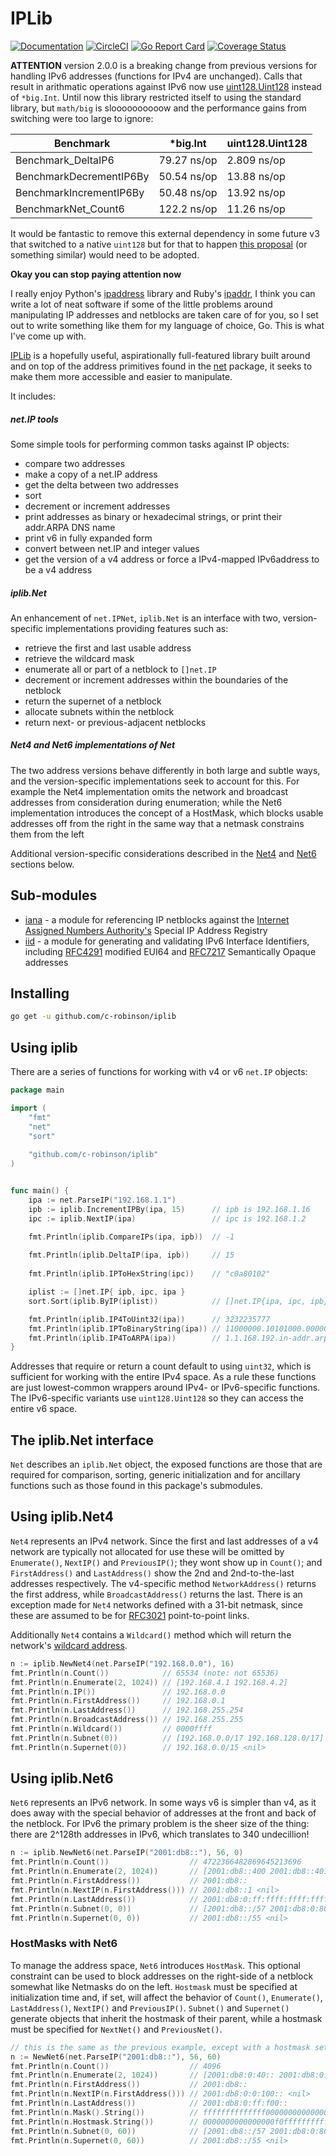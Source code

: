 # IPLib
[![Documentation](https://godoc.org/github.com/c-robinson/iplib?status.svg)](http://godoc.org/github.com/c-robinson/iplib)
[![CircleCI](https://circleci.com/gh/c-robinson/iplib/tree/main.svg?style=svg)](https://circleci.com/gh/c-robinson/iplib/tree/main)
[![Go Report Card](https://goreportcard.com/badge/github.com/c-robinson/iplib)](https://goreportcard.com/report/github.com/c-robinson/iplib)
[![Coverage Status](https://coveralls.io/repos/github/c-robinson/iplib/badge.svg?branch=main)](https://coveralls.io/github/c-robinson/iplib?branch=main)

**ATTENTION** version 2.0.0 is a breaking change from previous versions for
handling IPv6 addresses (functions for IPv4 are unchanged). Calls that result
in arithmatic operations against IPv6 now use [uint128.Uint128](https://lukechampine.com/uint128)
instead of `*big.Int`. Until now this library restricted itself to using the
standard library, but `math/big` is sloooooooooow and the performance gains
from switching were too large to ignore:

| Benchmark | *big.Int | uint128.Uint128 |
| --- | --- |-----------------|
| Benchmark_DeltaIP6 | 79.27 ns/op | 2.809 ns/op     |
| BenchmarkDecrementIP6By | 50.54 ns/op | 13.88 ns/op     |
| BenchmarkIncrementIP6By | 50.48 ns/op | 13.92 ns/op     |
| BenchmarkNet_Count6 | 122.2 ns/op | 11.26 ns/op     |

It would be fantastic to remove this external dependency in some future v3
that switched to a native `uint128` but for that to happen [this proposal](https://github.com/golang/go/issues/9455)
(or something similar) would need to be adopted.

**Okay you can stop paying attention now** 

I really enjoy Python's [ipaddress](https://docs.python.org/3/library/ipaddress.html)
library and Ruby's [ipaddr](https://ruby-doc.org/stdlib-2.5.1/libdoc/ipaddr/rdoc/IPAddr.html),
I think you can write a lot of neat software if some of the little problems
around manipulating IP addresses and netblocks are taken care of for you, so I
set out to write something like them for my language of choice, Go. This is
what I've come up with.

[IPLib](http://godoc.org/github.com/c-robinson/iplib) is a hopefully useful,
aspirationally full-featured library built around and on top of the address
primitives found in the [net](https://golang.org/pkg/net/) package, it seeks
to make them more accessible and easier to manipulate. 

It includes:

##### net.IP tools

Some simple tools for performing common tasks against IP objects:

- compare two addresses
- make a copy of a net.IP address
- get the delta between two addresses
- sort
- decrement or increment addresses
- print addresses as binary or hexadecimal strings, or print their addr.ARPA
  DNS name
- print v6 in fully expanded form
- convert between net.IP and integer values
- get the version of a v4 address or force a IPv4-mapped IPv6address to be a 
  v4 address

##### iplib.Net

An enhancement of `net.IPNet`, `iplib.Net` is an interface with two, version-
specific implementations providing features such as:

- retrieve the first and last usable address
- retrieve the wildcard mask
- enumerate all or part of a netblock to `[]net.IP`
- decrement or increment addresses within the boundaries of the netblock
- return the supernet of a netblock
- allocate subnets within the netblock
- return next- or previous-adjacent netblocks

##### Net4 and Net6 implementations of Net

The two address versions behave differently in both large and subtle ways,
and the version-specific implementations seek to account for this. For example
the Net4 implementation omits the network and broadcast addresses from
consideration during enumeration; while the Net6 implementation introduces the
concept of a HostMask, which blocks usable addresses off from the right in the
same way that a netmask constrains them from the left

Additional version-specific considerations described in the [Net4](#using-iplibnet4)
and [Net6](#using-iplibnet6) sections below.

## Sub-modules

- [iana](https://github.com/c-robinson/iplib/tree/main/iana) - a module for referencing 
  IP netblocks against the [Internet Assigned Numbers Authority's](https://www.iana.org/)
  Special IP Address Registry
- [iid](https://github.com/c-robinson/iplib/tree/main/iid) - a module for
  generating and validating IPv6 Interface Identifiers, including [RFC4291](https://tools.ietf.org/html/rfc4291)
  modified EUI64 and [RFC7217](https://tools.ietf.org/html/rfc7217)
  Semantically Opaque addresses

## Installing

```sh
go get -u github.com/c-robinson/iplib
```

## Using iplib

There are a series of functions for working with v4 or v6 `net.IP` objects:

```go
package main

import (
	"fmt"
	"net"
	"sort"
	
	"github.com/c-robinson/iplib"
)


func main() {
	ipa := net.ParseIP("192.168.1.1")
	ipb := iplib.IncrementIPBy(ipa, 15)      // ipb is 192.168.1.16
	ipc := iplib.NextIP(ipa)                 // ipc is 192.168.1.2

	fmt.Println(iplib.CompareIPs(ipa, ipb))  // -1
    
	fmt.Println(iplib.DeltaIP(ipa, ipb))     // 15
    
	fmt.Println(iplib.IPToHexString(ipc))    // "c0a80102"

	iplist := []net.IP{ ipb, ipc, ipa }
	sort.Sort(iplib.ByIP(iplist))            // []net.IP{ipa, ipc, ipb}

	fmt.Println(iplib.IP4ToUint32(ipa))      // 3232235777
	fmt.Println(iplib.IPToBinaryString(ipa)) // 11000000.10101000.00000001.00000001
	fmt.Println(iplib.IP4ToARPA(ipa))        // 1.1.168.192.in-addr.arpa
}
```

Addresses that require or return a count default to using `uint32`, which is
sufficient for working with the entire IPv4 space. As a rule these functions
are just lowest-common wrappers around IPv4- or IPv6-specific functions. The
IPv6-specific variants use `uint128.Uint128` so they can access the entire v6
space.

## The iplib.Net interface

`Net` describes an `iplib.Net` object, the exposed functions are those that 
are required for comparison, sorting, generic initialization and for ancillary 
functions such as those found in this package's submodules.

## Using iplib.Net4

`Net4` represents an IPv4 network. Since the first and last addresses of a v4
network are typically not allocated for use these will be omitted by
`Enumerate()`, `NextIP()` and `PreviousIP()`; they wont show up in `Count()`;
and `FirstAddress()` and `LastAddress()` show the 2nd and 2nd-to-the-last
addresses respectively. The v4-specific method `NetworkAddress()` returns the
first address, while `BroadcastAddress()` returns the last. There is an
exception made for `Net4` networks defined with a 31-bit netmask, since these
are assumed to be for [RFC3021](https://datatracker.ietf.org/doc/html/rfc3021)
point-to-point links.

Additionally `Net4` contains a `Wildcard()` method which will return the
network's [wildcard address](https://en.wikipedia.org/wiki/Wildcard_mask).

```go
n := iplib.NewNet4(net.ParseIP("192.168.0.0"), 16)
fmt.Println(n.Count())            // 65534 (note: not 65536)
fmt.Println(n.Enumerate(2, 1024)) // [192.168.4.1 192.168.4.2]
fmt.Println(n.IP())               // 192.168.0.0
fmt.Println(n.FirstAddress())     // 192.168.0.1
fmt.Println(n.LastAddress())      // 192.168.255.254
fmt.Println(n.BroadcastAddress()) // 192.168.255.255
fmt.Println(n.Wildcard())         // 0000ffff
fmt.Println(n.Subnet(0))          // [192.168.0.0/17 192.168.128.0/17] <nil>
fmt.Println(n.Supernet(0))        // 192.168.0.0/15 <nil>
```

## Using iplib.Net6

`Net6` represents an IPv6 network. In some ways v6 is simpler than v4, as
it does away with the special behavior of addresses at the front and back of
the netblock. For IPv6 the primary problem is the sheer size of the thing:
there are 2^128th addresses in IPv6, which translates to 340 undecillion!

```go
n := iplib.NewNet6(net.ParseIP("2001:db8::"), 56, 0)
fmt.Println(n.Count())                  // 4722366482869645213696
fmt.Println(n.Enumerate(2, 1024))       // [2001:db8::400 2001:db8::401]
fmt.Println(n.FirstAddress())           // 2001:db8::
fmt.Println(n.NextIP(n.FirstAddress())) // 2001:db8::1 <nil>
fmt.Println(n.LastAddress())            // 2001:db8:0:ff:ffff:ffff:ffff:ffff
fmt.Println(n.Subnet(0, 0))             // [2001:db8::/57 2001:db8:0:80::/57] <nil>
fmt.Println(n.Supernet(0, 0))           // 2001:db8::/55 <nil>
```

### HostMasks with Net6

To manage the address space, `Net6` introduces `HostMask`. This optional
constraint can be used to block addresses on the right-side of a netblock
somewhat like Netmasks do on the left. `Hostmask` must be specified at
initialization time and, if set, will affect the behavior of `Count()`, 
`Enumerate()`, `LastAddress()`, `NextIP()` and `PreviousIP()`. `Subnet()` and
`Supernet()` generate objects that inherit the hostmask of their parent, while
a hostmask must be specified for `NextNet()` and `PreviousNet()`.

```go
// this is the same as the previous example, except with a hostmask set
n := NewNet6(net.ParseIP("2001:db8::"), 56, 60)
fmt.Println(n.Count())                  // 4096
fmt.Println(n.Enumerate(2, 1024))       // [2001:db8:0:40:: 2001:db8:0:40:100::]
fmt.Println(n.FirstAddress())           // 2001:db8::
fmt.Println(n.NextIP(n.FirstAddress())) // 2001:db8:0:0:100:: <nil>
fmt.Println(n.LastAddress())            // 2001:db8:0:ff:f00::
fmt.Println(n.Mask().String())          // ffffffffffffff000000000000000000
fmt.Println(n.Hostmask.String())        // 0000000000000000f0ffffffffffffff
fmt.Println(n.Subnet(0, 60))            // [2001:db8::/57 2001:db8:0:80::/57] <nil>
fmt.Println(n.Supernet(0, 60))          // 2001:db8::/55 <nil>
```
